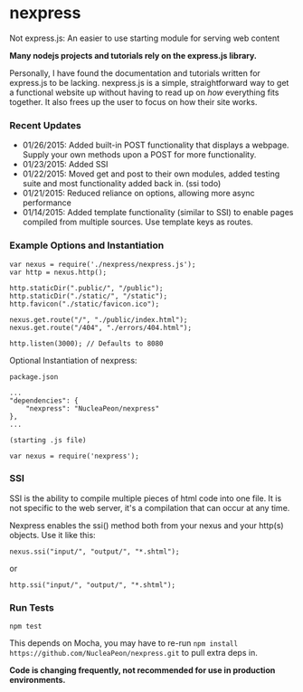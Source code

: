 # nexpress
Not express.js: An easier to use starting module for serving web content

**Many nodejs projects and tutorials rely on the express.js library.**

Personally, I have found the documentation and tutorials written for express.js to be lacking.
nexpress.js is a simple, straightforward way to get a functional website up without having to read up on _how_ everything fits together.
It also frees up the user to focus on how their site works.

### Recent Updates

* 01/26/2015:  Added built-in POST functionality that displays a webpage. Supply your own methods upon a POST for more functionality.
* 01/23/2015:  Added SSI
* 01/22/2015:  Moved get and post to their own modules, added testing suite and most functionality added back in. (ssi todo)
* 01/21/2015:  Reduced reliance on options, allowing more async performance
* 01/14/2015:  Added template functionality (similar to SSI) to enable pages compiled from multiple sources. Use template keys as routes.

### Example Options and Instantiation

    var nexus = require('./nexpress/nexpress.js');
    var http = nexus.http();

    http.staticDir(".public/", "/public");
    http.staticDir("./static/", "/static");
    http.favicon("./static/favicon.ico");

    nexus.get.route("/", "./public/index.html");
    nexus.get.route("/404", "./errors/404.html");

    http.listen(3000); // Defaults to 8080

Optional Instantiation of nexpress:

`package.json`

    ...
    "dependencies": {
        "nexpress": "NucleaPeon/nexpress"
    },
    ...

`(starting .js file)`

    var nexus = require('nexpress');

### SSI

SSI is the ability to compile multiple pieces of html code into one file.
It is not specific to the web server, it's a compilation that can occur
at any time.

Nexpress enables the ssi() method both from your nexus and your http(s)
objects. Use it like this:

    nexus.ssi("input/", "output/", "*.shtml");

or

    http.ssi("input/", "output/", "*.shtml");



### Run Tests

    npm test

This depends on Mocha, you may have to re-run `npm install https://github.com/NucleaPeon/nexpress.git` to pull extra deps in.

**Code is changing frequently, not recommended for use in production environments.**
